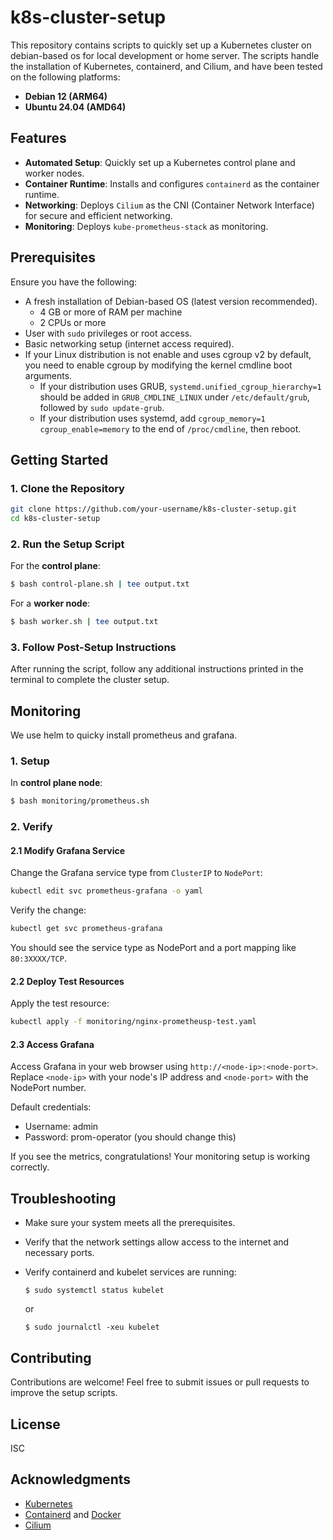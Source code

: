 # k8s-cluster-setup

This repository contains scripts to quickly set up a Kubernetes cluster on debian-based os for local development or home server. The scripts handle the installation of Kubernetes, containerd, and Cilium, and have been tested on the following platforms:

- **Debian 12 (ARM64)**
- **Ubuntu 24.04 (AMD64)**

## Features

- **Automated Setup**: Quickly set up a Kubernetes control plane and worker nodes.
- **Container Runtime**: Installs and configures `containerd` as the container runtime.
- **Networking**: Deploys `Cilium` as the CNI (Container Network Interface) for secure and efficient networking.
- **Monitoring**: Deploys `kube-prometheus-stack` as monitoring.

## Prerequisites

Ensure you have the following:
- A fresh installation of Debian-based OS (latest version recommended).
	- 4 GB or more of RAM per machine
	- 2 CPUs or more
- User with `sudo` privileges or root access.
- Basic networking setup (internet access required).
- If your Linux distribution is not enable and uses cgroup v2 by default, you need to enable cgroup by modifying the kernel cmdline boot arguments.
	- If your distribution uses GRUB, `systemd.unified_cgroup_hierarchy=1` should be added in `GRUB_CMDLINE_LINUX` under `/etc/default/grub`, followed by `sudo update-grub`.
	-	If your distribution uses systemd, add `cgroup_memory=1 cgroup_enable=memory` to the end of `/proc/cmdline`, then reboot.

## Getting Started

### 1. Clone the Repository

```bash
git clone https://github.com/your-username/k8s-cluster-setup.git
cd k8s-cluster-setup
```

### 2. Run the Setup Script

For the **control plane**:

```bash
$ bash control-plane.sh | tee output.txt
```

For a **worker node**:

```bash
$ bash worker.sh | tee output.txt
```

### 3. Follow Post-Setup Instructions

After running the script, follow any additional instructions printed in the terminal to complete the cluster setup.


## Monitoring

We use helm to quicky install prometheus and grafana.

### 1. Setup

In **control plane node**:

```bash
$ bash monitoring/prometheus.sh
```

### 2. Verify

#### 2.1 Modify Grafana Service

Change the Grafana service type from `ClusterIP` to `NodePort`:

```bash
kubectl edit svc prometheus-grafana -o yaml
```

Verify the change:

```bash
kubectl get svc prometheus-grafana
```

You should see the service type as NodePort and a port mapping like `80:3XXXX/TCP`.

#### 2.2 Deploy Test Resources

Apply the test resource:

```bash
kubectl apply -f monitoring/nginx-prometheusp-test.yaml
```

#### 2.3 Access Grafana

Access Grafana in your web browser using `http://<node-ip>:<node-port>`. Replace `<node-ip>` with your node's IP address and `<node-port>` with the NodePort number.

Default credentials:
- Username: admin
- Password: prom-operator (you should change this)

If you see the metrics, congratulations! Your monitoring setup is working correctly.


## Troubleshooting

- Make sure your system meets all the prerequisites.
- Verify that the network settings allow access to the internet and necessary ports.
- Verify containerd and kubelet services are running:
	```shell
	$ sudo systemctl status kubelet
	```
	or

	```shell
	$ sudo journalctl -xeu kubelet
	```
	

## Contributing

Contributions are welcome! Feel free to submit issues or pull requests to improve the setup scripts.

## License

ISC

## Acknowledgments

- [Kubernetes](https://kubernetes.io/docs/setup/production-environment/tools/kubeadm/)
- [Containerd](https://kubernetes.io/docs/setup/production-environment/container-runtimes/) and [Docker](https://docs.docker.com/engine/install/debian/)
- [Cilium](https://docs.cilium.io/en/stable/gettingstarted/k8s-install-default/#k8s-install-quick)